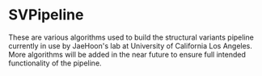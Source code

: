 # SVPipeline

These are various algorithms used to build the structural variants pipeline currently in use by JaeHoon's lab at University of California Los Angeles. 
More algorithms will be added in the near future to ensure full intended functionality of the pipeline. 
